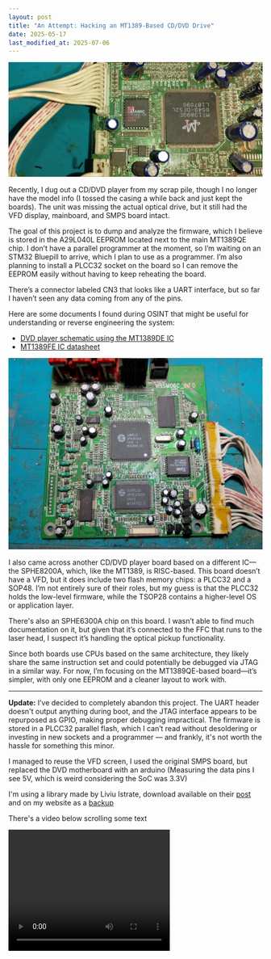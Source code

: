 ```yaml
---
layout: post
title: "An Attempt: Hacking an MT1389-Based CD/DVD Drive"
date: 2025-05-17
last_modified_at: 2025-07-06
---
```


![MT1389 chip](/post-img/MT1389QE.jpg "The chip we're exploring")

Recently, I dug out a CD/DVD player from my scrap pile, though I no longer have the model info (I tossed the casing a while back and just kept the boards). The unit was missing the actual optical drive, but it still had the VFD display, mainboard, and SMPS board intact.

The goal of this project is to dump and analyze the firmware, which I believe is stored in the A29L040L EEPROM located next to the main MT1389QE chip. I don’t have a parallel programmer at the moment, so I’m waiting on an STM32 Bluepill to arrive, which I plan to use as a programmer. I’m also planning to install a PLCC32 socket on the board so I can remove the EEPROM easily without having to keep reheating the board.

There’s a connector labeled CN3 that looks like a UART interface, but so far I haven’t seen any data coming from any of the pins.

Here are some documents I found during OSINT that might be useful for understanding or reverse engineering the system:

- [DVD player schematic using the MT1389DE IC](/post-docs/MT1389DE-sch.PDF)
- [MT1389FE IC datasheet](/post-docs/datasheets/MT1389FE-datasheet.PDF)

![SPHE8200A chip on another DVD board](/post-img/SPHE8200A.jpeg "Another DVD chipset")

I also came across another CD/DVD player board based on a different IC—the SPHE8200A, which, like the MT1389, is RISC-based. This board doesn’t have a VFD, but it does include two flash memory chips: a PLCC32 and a SOP48. I’m not entirely sure of their roles, but my guess is that the PLCC32 holds the low-level firmware, while the TSOP28 contains a higher-level OS or application layer.

There's also an SPHE6300A chip on this board. I wasn’t able to find much documentation on it, but given that it’s connected to the FFC that runs to the laser head, I suspect it’s handling the optical pickup functionality.

Since both boards use CPUs based on the same architecture, they likely share the same instruction set and could potentially be debugged via JTAG in a similar way. For now, I’m focusing on the MT1389QE-based board—it’s simpler, with only one EEPROM and a cleaner layout to work with.
	
---

**Update:** I’ve decided to completely abandon this project. The UART header doesn't output anything during boot, and the JTAG interface appears to be repurposed as GPIO, making proper debugging impractical. The firmware is stored in a PLCC32 parallel flash, which I can’t read without desoldering or investing in new sockets and a programmer — and frankly, it's not worth the hassle for something this minor.

I managed to reuse the VFD screen, I used the original SMPS board, but replaced the DVD motherboard with an arduino (Measuring the data pins I see 5V, which is weird considering the SoC was 3.3V)

I'm using a library made by Liviu Istrate, download available on their [post](https://www.programming-electronics-diy.xyz/2017/06/library-for-interfacing-avr.html) and on my website as a [backup](/post-docs/ET16312N.h)

There's a video below scrolling some text

<video width="320" height="240" controls><source src="/post-vid/ET16312N VFD.mp4" type="video/mp4">Your browser does not support the video tag.</video> 